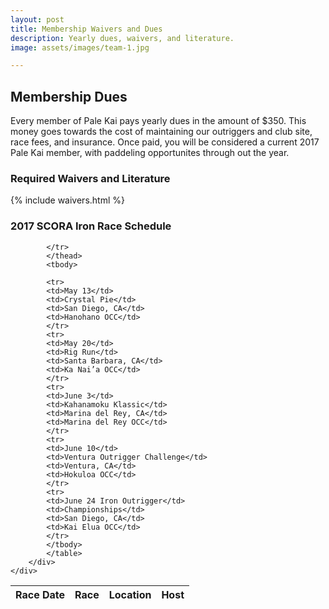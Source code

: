 ```yaml
---
layout: post
title: Membership Waivers and Dues
description: Yearly dues, waivers, and literature.
image: assets/images/team-1.jpg

---
```



<div class="row">
	<div class="6u 12u$(small)">
		<h2>Membership Dues</h2>
		<p>Every member of Pale Kai pays yearly dues in the amount of $350. This money goes towards the cost of maintaining our outriggers and club site, race fees, and insurance. Once paid, you will be considered a current 2017 Pale Kai member, with paddeling opportunites through out the year.</p>
		<h3>Required Waivers and Literature</h3>
    	{% include waivers.html %}
	</div>
	<div class="6u 12u$(small)">
		<h3>2017 SCORA Iron Race Schedule</h3>
		<div class="table-wrapper">
			<table class="alt">
			<thead>
			<tr>
			<th>Race Date</th>
			<th>Race</th>
			<th>Location</th>
			<th>Host</th>

			</tr>
			</thead>
			<tbody>

			<tr>
			<td>May 13</td>
			<td>Crystal Pie</td>
			<td>San Diego, CA</td>
			<td>Hanohano OCC</td>
			</tr>
			<tr>
			<td>May 20</td>
			<td>Rig Run</td>
			<td>Santa Barbara, CA</td>
			<td>Ka Nai’a OCC</td>
			</tr>
			<tr>
			<td>June 3</td>
			<td>Kahanamoku Klassic</td>
			<td>Marina del Rey, CA</td>
			<td>Marina del Rey OCC</td>
			</tr>
			<tr>
			<td>June 10</td>
			<td>Ventura Outrigger Challenge</td>
			<td>Ventura, CA</td>
			<td>Hokuloa OCC</td>
			</tr>
			<tr>
			<td>June 24	Iron Outrigger</td>
			<td>Championships</td>
			<td>San Diego, CA</td>
			<td>Kai Elua OCC</td>
			</tr>
			</tbody>
			</table>
		</div>
	</div>
</div>
